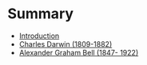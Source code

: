 # Summary

* [Introduction](README.md)
* [Charles Darwin (1809-1882)](chapter1.md)
* [Alexander Graham Bell (1847- 1922)](alexander_graham_bell_1847-_1922.md)

